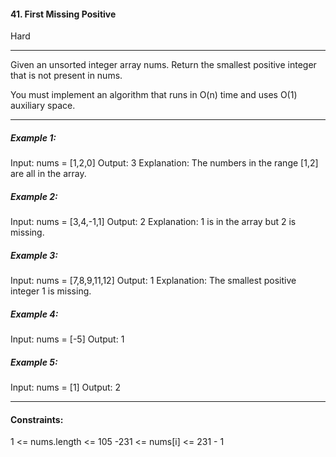 #### 41. First Missing Positive
Hard

---
Given an unsorted integer array nums. Return the smallest positive integer that is not present in nums.

You must implement an algorithm that runs in O(n) time and uses O(1) auxiliary space.

--- 

##### Example 1:
Input: nums = [1,2,0]
Output: 3
Explanation: The numbers in the range [1,2] are all in the array.

##### Example 2:
Input: nums = [3,4,-1,1]
Output: 2
Explanation: 1 is in the array but 2 is missing.

##### Example 3:
Input: nums = [7,8,9,11,12]
Output: 1
Explanation: The smallest positive integer 1 is missing.

##### Example 4:
Input: nums = [-5]
Output: 1

##### Example 5:
Input: nums = [1]
Output: 2

---

#### Constraints:

1 <= nums.length <= 105
-231 <= nums[i] <= 231 - 1
